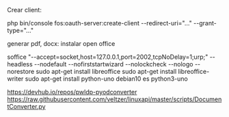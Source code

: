 Crear client:

php bin/console fos:oauth-server:create-client --redirect-uri="..." --grant-type="..."

generar pdf, docx:
instalar open office

soffice "--accept=socket,host=127.0.0.1,port=2002,tcpNoDelay=1;urp;" --headless --nodefault --nofirststartwizard --nolockcheck --nologo --norestore
sudo apt-get install libreoffice
sudo apt-get install libreoffice-writer
sudo apt-get install python-uno
debian10 es python3-uno

https://devhub.io/repos/pwldp-pyodconverter
https://raw.githubusercontent.com/veltzer/linuxapi/master/scripts/DocumentConverter.py
